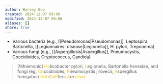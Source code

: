 ```yaml
---
author: Harvey Guo
created: 2024-12-07 09:06
modified: 2024-12-07 09:06
aliases: []
share: true
---
```

- Various bacteria (e.g., [[Pseudomonas|Pseudomonas]], Leptospira, Bartonella, [[Legionnaires' disease|Legionella]], H. pylori, Treponema)
- Various fungi (e.g., [[Aspergillosis|Aspergillus]], Pneumocystis, Coccidioides, Cryptococcus, Candida)

>[!Mnemonic] 
><font color="#ffc000">He</font>licobacter pylori, <font color="#ffc000">L</font>egionella, Bartonella henselae, and fungi (eg, <font color="#ffc000">Co</font>ccidioides, <font color="#ffc000">P</font>neumocystis jirovecii, <font color="#ffc000">A</font>spergillus fumigatus)
><font color="#ffc000">HeL</font>i<font color="#ffc000">CoP</font>ters <font color="#ffc000">A</font>re <font color="#ffc000">silver</font>